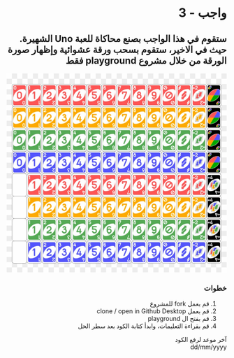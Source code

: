 <div dir="rtl">
  
# واجب  - 3
## ستقوم في هذا الواجب بصنع محاكاة للعبة Uno الشهيرة. حيث في الاخير، ستقوم بسحب ورقة عشوائية وإظهار صورة الورقة من خلال مشروع playground فقط

![Uno Cards](iOS-HW-3-Uno.playground/Resources/deck.jpg)
### خطوات 
1. قم بعمل fork للمشروع
2. قم بعمل clone / open in Github Desktop 
3. قم بفتح ال playground 
4. قم بقراءة التعليمات، وابدأ كتابة الكود بعد سطر الحل


آخر موعد لرفع الكود\
dd/mm/yyyy

</div>
